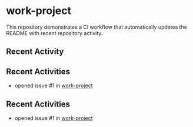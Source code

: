 # work-project

This repository demonstrates a CI workflow that automatically updates the README with recent repository activity.

## Recent Activity
<!--ACTIVITY-START-->
## Recent Activities
- opened issue #1 in [work-project](https://github.com/jayterry/work-project)
## Recent Activities
- opened issue #1 in [work-project](https://github.com/jayterry/work-project)
<!--ACTIVITY-START-->
<!--ACTIVITY-START-->
<!--ACTIVITY-START-->
<!--ACTIVITY-START-->
<!--ACTIVITY-START-->
<!--ACTIVITY-START-->
<!--ACTIVITY-START-->
